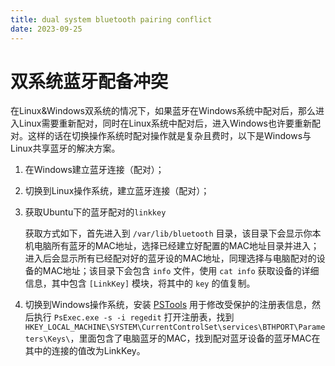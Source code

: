```yaml
---
title: dual system bluetooth pairing conflict
date: 2023-09-25
---
```


# 双系统蓝牙配备冲突

在Linux&Windows双系统的情况下，如果蓝牙在Windows系统中配对后，那么进入Linux需要重新配对，同时在Linux系统中配对后，进入Windows也许要重新配对。这样的话在切换操作系统时配对操作就是复杂且费时，以下是Windows与Linux共享蓝牙的解决方案。

1. 在Windows建立蓝牙连接（配对）；

2. 切换到Linux操作系统，建立蓝牙连接（配对）；

3. 获取Ubuntu下的蓝牙配对的`linkkey`

   获取方式如下，首先进入到 `/var/lib/bluetooth` 目录，该目录下会显示你本机电脑所有蓝牙的MAC地址，选择已经建立好配置的MAC地址目录并进入；进入后会显示所有已经配对好的蓝牙设的MAC地址，同理选择与电脑配对的设备的MAC地址；该目录下会包含 `info` 文件，使用 `cat info` 获取设备的详细信息，其中包含 `[LinkKey]` 模块，将其中的 `key` 的值复制。

4. 切换到Windows操作系统，安装 [PSTools](https://technet.microsoft.com/en-us/sysinternals/bb897553) 用于修改受保护的注册表信息，然后执行 `PsExec.exe -s -i regedit` 打开注册表，找到 `HKEY_LOCAL_MACHINE\SYSTEM\CurrentControlSet\services\BTHPORT\Parameters\Keys\`，里面包含了电脑蓝牙的MAC，找到配对蓝牙设备的蓝牙MAC在其中的连接的值改为LinkKey。